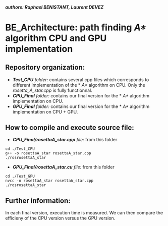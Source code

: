 ##### authors: Raphael BENISTANT, Laurent DEVEZ

# BE_Architecture: path finding *A\** algorithm CPU and GPU implementation

## Repository organization:

* **_Test\_CPU_** *folder:* contains several cpp files which corresponds to different implementation of the * *A\** algorithm on CPU. Only the *rosetta_A_star.cpp* is fully functionnal.
* **_CPU\_Final_** *folder:* contains our final version for the * *A\** algorithm implementation on CPU.
* **_GPU\_Final_** *folder:* contains our final version for the * *A\** algorithm implementation on CPU + GPU.


## How to compile and execute source file:

* **_CPU_Final/rosettaA_star.cpp_** *file:* from this folder
```
cd ./Test_CPU
g++ -o rosettaA_star rosettaA_star.cpp
./rosrosettaA_star
```
* **_GPU_Final/rosettaA_star.cu_** *file:* from this folder
```
cd ./Test_GPU
nvcc -o rosettaA_star rosettaA_star.cpp
./rosrosettaA_star
```

## Further information:

In each final version, execution time is measured. We can then compare the efficieny of the CPU version versus the GPU version.
